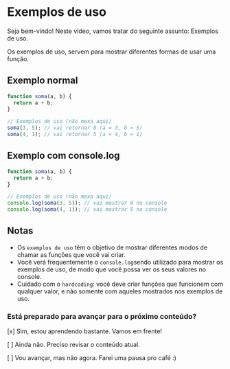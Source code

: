 # Exemplos de uso

Seja bem-vindo! Neste vídeo, vamos tratar do seguinte assunto: Exemplos de uso.

Os exemplos de uso, servem para mostrar diferentes formas de usar uma função.

## Exemplo normal

```js
function soma(a, b) {
  return a + b;
}

// Exemplos de uso (não mexa aqui)
soma(3, 5); // vai retornar 8 (a = 3, b = 5)
soma(4, 1); // vai retornar 5 (a = 4, b = 1)
```

## Exemplo com console.log

```js
function soma(a, b) {
  return a + b;
}

// Exemplos de uso (não mexa aqui)
console.log(soma(3, 5)); // vai mostrar 8 no console
console.log(soma(4, 1)); // vai mostrar 5 no console
```

## Notas

- Os `exemplos de uso` têm o objetivo de mostrar diferentes modos de chamar as funções que você vai criar.
- Você verá frequentemente o `console.log`sendo utilizado para mostrar os exemplos de uso, de modo que você possa ver os seus valores no console.
- Cuidado com o `hardcoding`: você deve criar funções que funcionem com qualquer valor, e não somente com aqueles mostrados nos exemplos de uso.

### Está preparado para avançar para o próximo conteúdo?

[x] Sim, estou aprendendo bastante. Vamos em frente!

[ ] Ainda não. Preciso revisar o conteúdo atual.

[ ] Vou avançar, mas não agora. Farei uma pausa pro café :)
